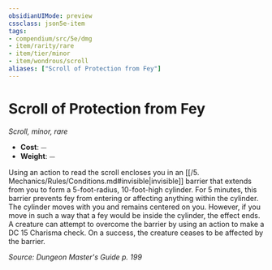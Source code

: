 ```yaml
---
obsidianUIMode: preview
cssclass: json5e-item
tags:
- compendium/src/5e/dmg
- item/rarity/rare
- item/tier/minor
- item/wondrous/scroll
aliases: ["Scroll of Protection from Fey"]
---
```

# Scroll of Protection from Fey
*Scroll, minor, rare*  

- **Cost**: ⏤
- **Weight**: ⏤

Using an action to read the scroll encloses you in an [[/5. Mechanics/Rules/Conditions.md#invisible|invisible]] barrier that extends from you to form a 5-foot-radius, 10-foot-high cylinder. For 5 minutes, this barrier prevents fey from entering or affecting anything within the cylinder. The cylinder moves with you and remains centered on you. However, if you move in such a way that a fey would be inside the cylinder, the effect ends. A creature can attempt to overcome the barrier by using an action to make a DC 15 Charisma check. On a success, the creature ceases to be affected by the barrier.

*Source: Dungeon Master's Guide p. 199*